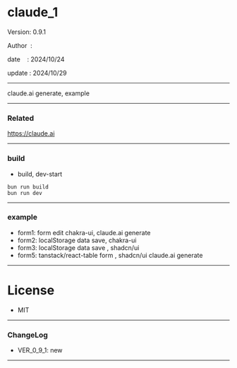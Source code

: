 ﻿# claude_1

 Version: 0.9.1

 Author  :
 
 date    : 2024/10/24

 update : 2024/10/29 

***

claude.ai generate, example

***
### Related

https://claude.ai

***
### build

* build, dev-start

```
bun run build
bun run dev
```

***
### example

* form1: form edit chakra-ui, claude.ai generate
* form2: localStorage data save, chakra-ui
* form3: localStorage  data save , shadcn/ui
* form5: tanstack/react-table form , shadcn/ui claude.ai generate

*** 
# License

* MIT

***
### ChangeLog

* VER_0_9_1: new

***

